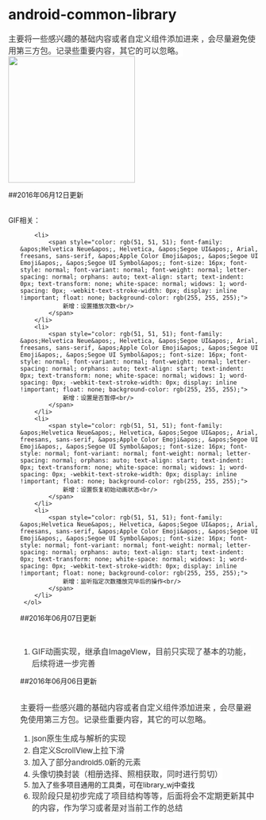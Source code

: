 # android-common-library
<html>
<body>
<a name="914"/>
<div><span style="color: rgb(51, 51, 51); font-family: &apos;Helvetica Neue&apos;, Helvetica, &apos;Segoe UI&apos;, Arial, freesans, sans-serif, &apos;Apple Color Emoji&apos;, &apos;Segoe UI Emoji&apos;, &apos;Segoe UI Symbol&apos;; font-size: 16px; font-style: normal; font-variant: normal; font-weight: normal; letter-spacing: normal; orphans: auto; text-align: start; text-indent: 0px; text-transform: none; white-space: normal; widows: 1; word-spacing: 0px; -webkit-text-stroke-width: 0px; display: inline !important; float: none; background-color: rgb(255, 255, 255);">主要</span><span style="color: rgb(51, 51, 51); font-family: &apos;Helvetica Neue&apos;, Helvetica, &apos;Segoe UI&apos;, Arial, freesans, sans-serif, &apos;Apple Color Emoji&apos;, &apos;Segoe UI Emoji&apos;, &apos;Segoe UI Symbol&apos;; font-size: 16px; font-style: normal; font-variant: normal; font-weight: normal; letter-spacing: normal; orphans: auto; text-align: start; text-indent: 0px; text-transform: none; white-space: normal; widows: 1; word-spacing: 0px; -webkit-text-stroke-width: 0px; display: inline !important; float: none; background-color: rgb(255, 255, 255);">将一些感兴趣的基础内容或者自定义组件添加进来</span> ，<span style="color: rgb(51, 51, 51); font-family: &apos;Helvetica Neue&apos;, Helvetica, &apos;Segoe UI&apos;, Arial, freesans, sans-serif, &apos;Apple Color Emoji&apos;, &apos;Segoe UI Emoji&apos;, &apos;Segoe UI Symbol&apos;; font-size: 16px; font-style: normal; font-variant: normal; font-weight: normal; letter-spacing: normal; orphans: auto; text-align: start; text-indent: 0px; text-transform: none; white-space: normal; widows: 1; word-spacing: 0px; -webkit-text-stroke-width: 0px; display: inline !important; float: none; background-color: rgb(255, 255, 255);">会尽量避免使用第三方包。记录些重要内容，其它的可以忽略。</span></div>
<img src="https://github.com/jason-wj/android-common-library/blob/master/image/demo.png" type="image/png" style="height:auto;" width="255"/>


##2016年06月12日更新
<span>
    <div><br/></div>
    <div>
        <span style="font-size: 16px;">
            <span style="font-family: &apos;Helvetica Neue&apos;, Helvetica, &apos;Segoe UI&apos;, Arial, freesans, sans-serif, &apos;Apple Color Emoji&apos;, &apos;Segoe UI Emoji&apos;, &apos;Segoe UI Symbol&apos;;">
                <span style="background-color: rgb(255, 255, 255);">
                    <span style="color: rgb(51, 51, 51);"></span>
                </span>
            </span>
        </span>
    </div>
    GIF相关：
    <ol>

        <li>
            <span style="color: rgb(51, 51, 51); font-family: &apos;Helvetica Neue&apos;, Helvetica, &apos;Segoe UI&apos;, Arial, freesans, sans-serif, &apos;Apple Color Emoji&apos;, &apos;Segoe UI Emoji&apos;, &apos;Segoe UI Symbol&apos;; font-size: 16px; font-style: normal; font-variant: normal; font-weight: normal; letter-spacing: normal; orphans: auto; text-align: start; text-indent: 0px; text-transform: none; white-space: normal; widows: 1; word-spacing: 0px; -webkit-text-stroke-width: 0px; display: inline !important; float: none; background-color: rgb(255, 255, 255);">
                新增：设置播放次数<br/>
            </span>
        </li>
        <li>
            <span style="color: rgb(51, 51, 51); font-family: &apos;Helvetica Neue&apos;, Helvetica, &apos;Segoe UI&apos;, Arial, freesans, sans-serif, &apos;Apple Color Emoji&apos;, &apos;Segoe UI Emoji&apos;, &apos;Segoe UI Symbol&apos;; font-size: 16px; font-style: normal; font-variant: normal; font-weight: normal; letter-spacing: normal; orphans: auto; text-align: start; text-indent: 0px; text-transform: none; white-space: normal; widows: 1; word-spacing: 0px; -webkit-text-stroke-width: 0px; display: inline !important; float: none; background-color: rgb(255, 255, 255);">
                新增：设置是否暂停<br/>
            </span>
        </li>
        <li>
            <span style="color: rgb(51, 51, 51); font-family: &apos;Helvetica Neue&apos;, Helvetica, &apos;Segoe UI&apos;, Arial, freesans, sans-serif, &apos;Apple Color Emoji&apos;, &apos;Segoe UI Emoji&apos;, &apos;Segoe UI Symbol&apos;; font-size: 16px; font-style: normal; font-variant: normal; font-weight: normal; letter-spacing: normal; orphans: auto; text-align: start; text-indent: 0px; text-transform: none; white-space: normal; widows: 1; word-spacing: 0px; -webkit-text-stroke-width: 0px; display: inline !important; float: none; background-color: rgb(255, 255, 255);">
                新增：设置恢复初始动画状态<br/>
            </span>
        </li>
        <li>
            <span style="color: rgb(51, 51, 51); font-family: &apos;Helvetica Neue&apos;, Helvetica, &apos;Segoe UI&apos;, Arial, freesans, sans-serif, &apos;Apple Color Emoji&apos;, &apos;Segoe UI Emoji&apos;, &apos;Segoe UI Symbol&apos;; font-size: 16px; font-style: normal; font-variant: normal; font-weight: normal; letter-spacing: normal; orphans: auto; text-align: start; text-indent: 0px; text-transform: none; white-space: normal; widows: 1; word-spacing: 0px; -webkit-text-stroke-width: 0px; display: inline !important; float: none; background-color: rgb(255, 255, 255);">
                新增：监听指定次数播放完毕后的操作<br/>
            </span>
        </li>
     </ol>
</span>


##2016年06月07日更新
<span>
    <div><br/></div>
    <div>
        <span style="font-size: 16px;">
            <span style="font-family: &apos;Helvetica Neue&apos;, Helvetica, &apos;Segoe UI&apos;, Arial, freesans, sans-serif, &apos;Apple Color Emoji&apos;, &apos;Segoe UI Emoji&apos;, &apos;Segoe UI Symbol&apos;;">
                <span style="background-color: rgb(255, 255, 255);">
                    <span style="color: rgb(51, 51, 51);"></span>
                </span>
            </span>
        </span>
    </div>
    <ol>
        <li>
            <span style="color: rgb(51, 51, 51); font-family: &apos;Helvetica Neue&apos;, Helvetica, &apos;Segoe UI&apos;, Arial, freesans, sans-serif, &apos;Apple Color Emoji&apos;, &apos;Segoe UI Emoji&apos;, &apos;Segoe UI Symbol&apos;; font-size: 16px; font-style: normal; font-variant: normal; font-weight: normal; letter-spacing: normal; orphans: auto; text-align: start; text-indent: 0px; text-transform: none; white-space: normal; widows: 1; word-spacing: 0px; -webkit-text-stroke-width: 0px; display: inline !important; float: none; background-color: rgb(255, 255, 255);">
                GIF动画实现，继承自ImageView，目前只实现了基本的功能，后续将进一步完善<br/>
            </span>
        </li>
     </ol>
</span>

##2016年06月06日更新
<div>
<span><div><br/></div><div><span style="color: rgb(51, 51, 51); font-family: &apos;Helvetica Neue&apos;, Helvetica, &apos;Segoe UI&apos;, Arial, freesans, sans-serif, &apos;Apple Color Emoji&apos;, &apos;Segoe UI Emoji&apos;, &apos;Segoe UI Symbol&apos;; font-size: 16px; font-style: normal; font-variant: normal; font-weight: normal; letter-spacing: normal; orphans: auto; text-align: start; text-indent: 0px; text-transform: none; white-space: normal; widows: 1; word-spacing: 0px; -webkit-text-stroke-width: 0px; display: inline !important; float: none; background-color: rgb(255, 255, 255);">主要</span><span style="color: rgb(51, 51, 51); font-family: &apos;Helvetica Neue&apos;, Helvetica, &apos;Segoe UI&apos;, Arial, freesans, sans-serif, &apos;Apple Color Emoji&apos;, &apos;Segoe UI Emoji&apos;, &apos;Segoe UI Symbol&apos;; font-size: 16px; font-style: normal; font-variant: normal; font-weight: normal; letter-spacing: normal; orphans: auto; text-align: start; text-indent: 0px; text-transform: none; white-space: normal; widows: 1; word-spacing: 0px; -webkit-text-stroke-width: 0px; display: inline !important; float: none; background-color: rgb(255, 255, 255);">将一些感兴趣的基础内容或者自定义组件添加进来</span> ，<span style="color: rgb(51, 51, 51); font-family: &apos;Helvetica Neue&apos;, Helvetica, &apos;Segoe UI&apos;, Arial, freesans, sans-serif, &apos;Apple Color Emoji&apos;, &apos;Segoe UI Emoji&apos;, &apos;Segoe UI Symbol&apos;; font-size: 16px; font-style: normal; font-variant: normal; font-weight: normal; letter-spacing: normal; orphans: auto; text-align: start; text-indent: 0px; text-transform: none; white-space: normal; widows: 1; word-spacing: 0px; -webkit-text-stroke-width: 0px; display: inline !important; float: none; background-color: rgb(255, 255, 255);">会尽量避免使用第三方包。记录些重要内容，其它的可以忽略。</span></div><div><span style="font-size: 16px;"><span style="font-family: &apos;Helvetica Neue&apos;, Helvetica, &apos;Segoe UI&apos;, Arial, freesans, sans-serif, &apos;Apple Color Emoji&apos;, &apos;Segoe UI Emoji&apos;, &apos;Segoe UI Symbol&apos;;"><span style="background-color: rgb(255, 255, 255);"><span style="color: rgb(51, 51, 51);"></span></span></span></span></div><ol><li><span style="color: rgb(51, 51, 51); font-family: &apos;Helvetica Neue&apos;, Helvetica, &apos;Segoe UI&apos;, Arial, freesans, sans-serif, &apos;Apple Color Emoji&apos;, &apos;Segoe UI Emoji&apos;, &apos;Segoe UI Symbol&apos;; font-size: 16px; font-style: normal; font-variant: normal; font-weight: normal; letter-spacing: normal; orphans: auto; text-align: start; text-indent: 0px; text-transform: none; white-space: normal; widows: 1; word-spacing: 0px; -webkit-text-stroke-width: 0px; display: inline !important; float: none; background-color: rgb(255, 255, 255);">json原生生成与解析的实现<br/></span></li><li><span style="color: rgb(51, 51, 51); font-family: &apos;Helvetica Neue&apos;, Helvetica, &apos;Segoe UI&apos;, Arial, freesans, sans-serif, &apos;Apple Color Emoji&apos;, &apos;Segoe UI Emoji&apos;, &apos;Segoe UI Symbol&apos;; font-size: 16px; font-style: normal; font-variant: normal; font-weight: normal; letter-spacing: normal; orphans: auto; text-align: start; text-indent: 0px; text-transform: none; white-space: normal; widows: 1; word-spacing: 0px; -webkit-text-stroke-width: 0px; display: inline !important; float: none; background-color: rgb(255, 255, 255);">自定义ScrollView上拉下滑</span></li><li><span style="color: rgb(51, 51, 51); font-family: &apos;Helvetica Neue&apos;, Helvetica, &apos;Segoe UI&apos;, Arial, freesans, sans-serif, &apos;Apple Color Emoji&apos;, &apos;Segoe UI Emoji&apos;, &apos;Segoe UI Symbol&apos;; font-size: 16px; font-style: normal; font-variant: normal; font-weight: normal; letter-spacing: normal; orphans: auto; text-align: start; text-indent: 0px; text-transform: none; white-space: normal; widows: 1; word-spacing: 0px; -webkit-text-stroke-width: 0px; display: inline !important; float: none; background-color: rgb(255, 255, 255);">加入了部分android5.0新的元素</span></li><li><span style="font-size: 16px;"><span style="font-family: &apos;Helvetica Neue&apos;, Helvetica, &apos;Segoe UI&apos;, Arial, freesans, sans-serif, &apos;Apple Color Emoji&apos;, &apos;Segoe UI Emoji&apos;, &apos;Segoe UI Symbol&apos;;"><span style="background-color: rgb(255, 255, 255);"><span style="color: rgb(51, 51, 51);">头像切换封装（相册选择、照相获取，同时进行剪切）</span></span></span></span></li><li>加入了些多项目通用的工具类，可在library_wj中查找</li><li><span style="color: rgb(51, 51, 51); font-family: &apos;Helvetica Neue&apos;, Helvetica, &apos;Segoe UI&apos;, Arial, freesans, sans-serif, &apos;Apple Color Emoji&apos;, &apos;Segoe UI Emoji&apos;, &apos;Segoe UI Symbol&apos;; font-size: 16px; font-style: normal; font-variant: normal; font-weight: normal; letter-spacing: normal; orphans: auto; text-align: start; text-indent: 0px; text-transform: none; white-space: normal; widows: 1; word-spacing: 0px; -webkit-text-stroke-width: 0px; display: inline !important; float: none; background-color: rgb(255, 255, 255);">现阶段只是初步完成了项目结构等等，后面将会不定期更新其中的内容，作为学习或者是对当前工作的总结<br/></span></li></ol></span>
</div>
</body>
</html>
